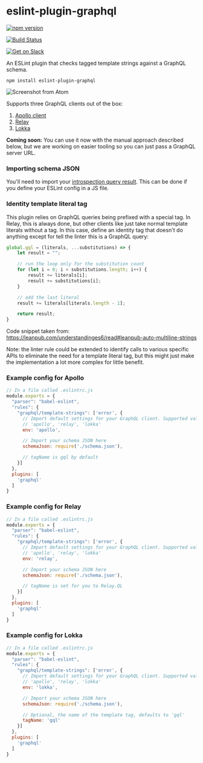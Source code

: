 # eslint-plugin-graphql

[![npm version](https://badge.fury.io/js/eslint-plugin-graphql.svg)](https://badge.fury.io/js/eslint-plugin-graphql)

[![Build Status](https://travis-ci.org/apollostack/eslint-plugin-graphql.svg?branch=master)](https://travis-ci.org/apollostack/eslint-plugin-graphql)

[![Get on Slack](http://slack.apollostack.com/badge.svg)](http://slack.apollostack.com/)

An ESLint plugin that checks tagged template strings against a GraphQL schema.

```
npm install eslint-plugin-graphql
```

![Screenshot from Atom](https://github.com/apollostack/eslint-plugin-graphql/raw/master/screenshot.png)

Supports three GraphQL clients out of the box:

1. [Apollo client](http://docs.apollostack.com/apollo-client/index.html)
2. [Relay](https://facebook.github.io/relay/)
3. [Lokka](https://github.com/kadirahq/lokka)

**Coming soon:** You can use it now with the manual approach described below, but we are working on easier tooling so you can just pass a GraphQL server URL.

### Importing schema JSON

You'll need to import your [introspection query result](https://github.com/graphql/graphql-js/blob/master/src/utilities/introspectionQuery.js). This can be done if you define your ESLint config in a JS file.

### Identity template literal tag

This plugin relies on GraphQL queries being prefixed with a special tag. In Relay, this is always done, but other clients like just take normal template literals without a tag. In this case, define an identity tag that doesn't do anything except for tell the linter this is a GraphQL query:

```js
global.gql = (literals, ...substitutions) => {
    let result = "";

    // run the loop only for the substitution count
    for (let i = 0; i < substitutions.length; i++) {
        result += literals[i];
        result += substitutions[i];
    }

    // add the last literal
    result += literals[literals.length - 1];

    return result;
}
```

Code snippet taken from:  <https://leanpub.com/understandinges6/read#leanpub-auto-multiline-strings>

Note: the linter rule could be extended to identify calls to various specific APIs to eliminate the need for a template literal tag, but this might just make the implementation a lot more complex for little benefit.

### Example config for Apollo

```js
// In a file called .eslintrc.js
module.exports = {
  "parser": "babel-eslint",
  "rules": {
    "graphql/template-strings": ['error', {
      // Import default settings for your GraphQL client. Supported values:
      // 'apollo', 'relay', 'lokka'
      env: 'apollo',

      // Import your schema JSON here
      schemaJson: require('./schema.json'),

      // tagName is gql by default
    }]
  },
  plugins: [
    'graphql'
  ]
}
```

### Example config for Relay

```js
// In a file called .eslintrc.js
module.exports = {
  "parser": "babel-eslint",
  "rules": {
    "graphql/template-strings": ['error', {
      // Import default settings for your GraphQL client. Supported values:
      // 'apollo', 'relay', 'lokka'
      env: 'relay',

      // Import your schema JSON here
      schemaJson: require('./schema.json'),

      // tagName is set for you to Relay.QL
    }]
  },
  plugins: [
    'graphql'
  ]
}
```

### Example config for Lokka

```js
// In a file called .eslintrc.js
module.exports = {
  "parser": "babel-eslint",
  "rules": {
    "graphql/template-strings": ['error', {
      // Import default settings for your GraphQL client. Supported values:
      // 'apollo', 'relay', 'lokka'
      env: 'lokka',

      // Import your schema JSON here
      schemaJson: require('./schema.json'),

      // Optional, the name of the template tag, defaults to 'gql'
      tagName: 'gql'
    }]
  },
  plugins: [
    'graphql'
  ]
}
```

